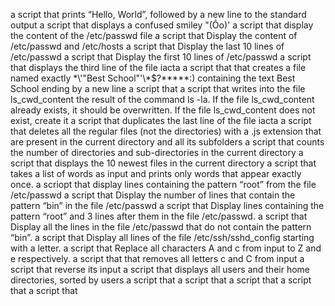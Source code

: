 a script that prints “Hello, World”, followed by a new line to the standard output
a script that displays a confused smiley "(Ôo)'
a script  that display the content of the /etc/passwd file
a script that Display the content of /etc/passwd and /etc/hosts
a script that Display the last 10 lines of /etc/passwd
a script that Display the first 10 lines of /etc/passwd
a script that displays the third line of the file iacta
a script that  that creates a file named exactly \*\\'"Best School"\'\\*$\?\*\*\*\*\*:) containing the text Best School ending by a new line
a script that  a script that writes into the file ls_cwd_content the result of the command ls -la. If the file ls_cwd_content already exists, it should be overwritten. If the file ls_cwd_content does not exist, create it
a script that duplicates the last line of the file iacta
a script that deletes all the regular files (not the directories) with a .js extension that are present in the current directory and all its subfolders
a script that counts the number of directories and sub-directories in the current directory
a script that displays the 10 newest files in the current directory
a script that takes a list of words as input and prints only words that appear exactly once.
a scriopt that display lines containing the pattern “root” from the file /etc/passwd
a script that Display the number of lines that contain the pattern “bin” in the file /etc/passwd
a script that Display lines containing the pattern “root” and 3 lines after them in the file /etc/passwd.
a script that Display all the lines in the file /etc/passwd that do not contain the pattern “bin”.
a script that Display all lines of the file /etc/ssh/sshd_config starting with a letter.
a script that Replace all characters A and c from input to Z and e respectively.
a script that that removes all letters c and C from input
a script that reverse its input
a script that displays all users and their home directories, sorted by users
a script that
a script that
a script that
a script that
a script that
